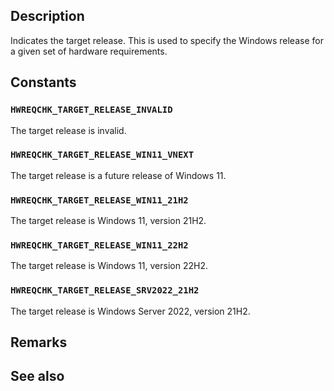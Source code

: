 ## Description

Indicates the target release. This is used to specify the Windows release for a given set of hardware requirements.

## Constants

### `HWREQCHK_TARGET_RELEASE_INVALID`

The target release is invalid.

### `HWREQCHK_TARGET_RELEASE_WIN11_VNEXT`

The target release is a future release of Windows 11.

### `HWREQCHK_TARGET_RELEASE_WIN11_21H2`

The target release is Windows 11, version 21H2.

### `HWREQCHK_TARGET_RELEASE_WIN11_22H2`

The target release is Windows 11, version 22H2.

### `HWREQCHK_TARGET_RELEASE_SRV2022_21H2`

The target release is Windows Server 2022, version 21H2.

## Remarks

## See also